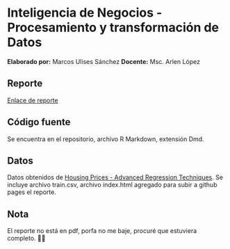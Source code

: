 # Inteligencia de Negocios - Procesamiento y transformación de Datos
**Elaborado por:** Marcos Ulises Sánchez
**Docente:** Msc. Arlen López

## Reporte
[Enlace de reporte](https://musanchez.github.io/Housing-Practice/)

## Código fuente
Se encuentra en el repositorio, archivo R Markdown, extensión Dmd.

## Datos
Datos obtenidos de [Housing Prices - Advanced Regression Techniques](https://www.kaggle.com/competitions/house-prices-advanced-regression-techniques/data).
Se incluye archivo train.csv, archivo index.html agregado para subir a github pages el reporte.

## Nota
El reporte no está en pdf, porfa no me baje, procuré que estuviera completo. 🙏🙏
